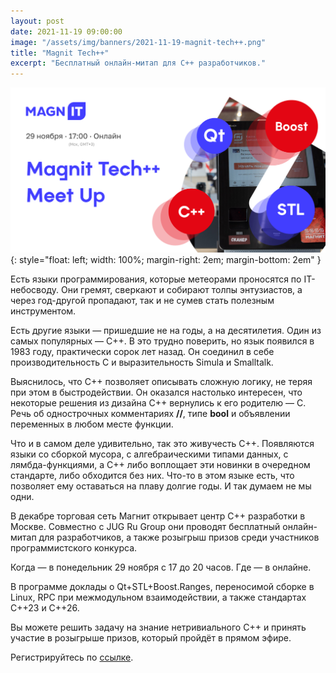 ```yaml
---
layout: post
date: 2021-11-19 09:00:00
image: "/assets/img/banners/2021-11-19-magnit-tech++.png"
title: "Magnit Tech++"
excerpt: "Бесплатный онлайн-митап для C++ разработчиков."
---
```


![Magnit Tech++](/assets/img/banners/2021-11-19-magnit-tech++.png){: style="float: left; width: 100%; margin-right: 2em; margin-bottom: 2em" }

Есть языки программирования, которые метеорами проносятся по IT-небосводу. Они гремят, сверкают и собирают толпы энтузиастов, а через год-другой пропадают, так и не сумев стать полезным инструментом.

Есть другие языки — пришедшие не на годы, а на десятилетия. Один из самых популярных — C++.
В это трудно поверить, но язык появился в 1983 году, практически сорок лет назад. Он соединил в себе производительность C и выразительность Simula и Smalltalk.

Выяснилось, что C++ позволяет описывать сложную логику, не теряя при этом в быстродействии. Он оказался настолько интересен, что некоторые решения из дизайна C++ вернулись к его родителю — C.
Речь об однострочных комментариях **//**, типе **bool** и объявлении переменных в любом месте функции.

Что и в самом деле удивительно, так это живучесть C++. Появляются языки со сборкой мусора, с алгебраическими типами данных, с лямбда-функциями, а C++ либо воплощает эти новинки в очередном стандарте, либо обходится без них. Что-то в этом языке есть, что позволяет ему оставаться на плаву долгие годы. И так думаем не мы одни.

В декабре торговая сеть Магнит открывает центр C++ разработки в Москве. Совместно с JUG Ru Group они проводят бесплатный онлайн-митап для разработчиков, а также розыгрыш призов среди участников программистского конкурса.

Когда — в понедельник 29 ноября с 17 до 20 часов. Где — в онлайне.

В программе доклады о Qt+STL+Boost.Ranges, переносимой сборке в Linux, RPC при межмодульном взаимодействии, а также стандартах C++23 и C++26.

Вы можете решить задачу на знание нетривиального C++ и принять участие в розыгрыше призов, который пройдёт в прямом эфире.

Регистрируйтесь по [ссылке](https://bit.ly/3Do3tzX).
